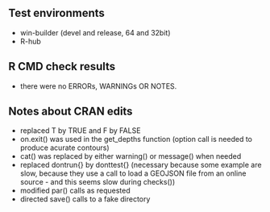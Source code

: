 ## Test environments

* win-builder (devel and release, 64 and 32bit)
* R-hub

## R CMD check results

* there were no ERRORs, WARNINGs OR NOTES. 

## Notes about CRAN edits

* replaced T by TRUE and F by FALSE
* on.exit() was used in the get_depths function (option call is needed to produce acurate contours)
* cat() was replaced by either warning() or message() when needed
* replaced dontrun{} by donttest{} (necessary because some example are slow, because they use a call to load a GEOJSON file from an online source - and this seems slow during checks())
* modified par() calls as requested
* directed save() calls to a fake directory
